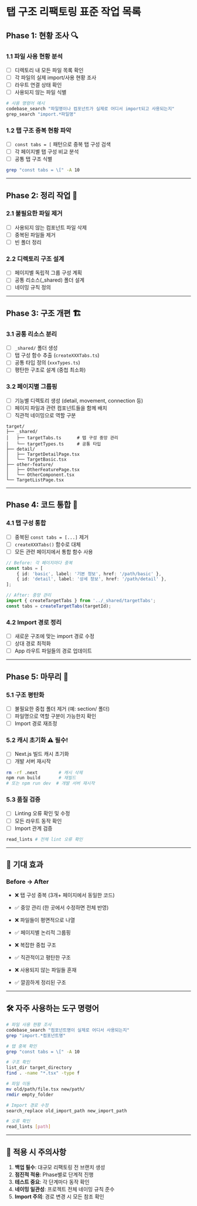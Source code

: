 # 탭 구조 리팩토링 표준 작업 목록

## Phase 1: 현황 조사 🔍

### 1.1 파일 사용 현황 분석

- [ ] 디렉토리 내 모든 파일 목록 확인
- [ ] 각 파일의 실제 import/사용 현황 조사
- [ ] 라우트 연결 상태 확인
- [ ] 사용되지 않는 파일 식별

```bash
# 사용 명령어 예시
codebase_search "파일명이나 컴포넌트가 실제로 어디서 import되고 사용되는지"
grep_search "import.*파일명"
```

### 1.2 탭 구조 중복 현황 파악

- [ ] `const tabs = [` 패턴으로 중복 탭 구성 검색
- [ ] 각 페이지별 탭 구성 비교 분석
- [ ] 공통 탭 구조 식별

```bash
grep "const tabs = \[" -A 10
```

---

## Phase 2: 정리 작업 🧹

### 2.1 불필요한 파일 제거

- [ ] 사용되지 않는 컴포넌트 파일 삭제
- [ ] 중복된 파일들 제거
- [ ] 빈 폴더 정리

### 2.2 디렉토리 구조 설계

- [ ] 페이지별 독립적 그룹 구성 계획
- [ ] 공통 리소스(\_shared) 폴더 설계
- [ ] 네이밍 규칙 정의

---

## Phase 3: 구조 개편 🏗️

### 3.1 공통 리소스 분리

- [ ] `_shared/` 폴더 생성
- [ ] 탭 구성 함수 추출 (`createXXXTabs.ts`)
- [ ] 공통 타입 정의 (`xxxTypes.ts`)
- [ ] 평탄한 구조로 설계 (중첩 최소화)

### 3.2 페이지별 그룹핑

- [ ] 기능별 디렉토리 생성 (detail, movement, connection 등)
- [ ] 페이지 파일과 관련 컴포넌트들을 함께 배치
- [ ] 직관적 네이밍으로 역할 구분

```
target/
├── _shared/
│   ├── targetTabs.ts      # 탭 구성 중앙 관리
│   └── targetTypes.ts     # 공통 타입
├── detail/
│   ├── TargetDetailPage.tsx
│   └── TargetBasic.tsx
├── other-feature/
│   ├── OtherFeaturePage.tsx
│   └── OtherComponent.tsx
└── TargetListPage.tsx
```

---

## Phase 4: 코드 통합 🔗

### 4.1 탭 구성 통합

- [ ] 중복된 `const tabs = [...]` 제거
- [ ] `createXXXTabs()` 함수로 대체
- [ ] 모든 관련 페이지에서 통합 함수 사용

```typescript
// Before: 각 페이지마다 중복
const tabs = [
	{ id: 'basic', label: '기본 정보', href: '/path/basic' },
	{ id: 'detail', label: '상세 정보', href: '/path/detail' },
];

// After: 중앙 관리
import { createTargetTabs } from '../_shared/targetTabs';
const tabs = createTargetTabs(targetId);
```

### 4.2 Import 경로 정리

- [ ] 새로운 구조에 맞는 import 경로 수정
- [ ] 상대 경로 최적화
- [ ] App 라우트 파일들의 경로 업데이트

---

## Phase 5: 마무리 🎯

### 5.1 구조 평탄화

- [ ] 불필요한 중첩 폴더 제거 (예: section/ 폴더)
- [ ] 파일명으로 역할 구분이 가능한지 확인
- [ ] Import 경로 재조정

### 5.2 캐시 초기화 ⚠️ **필수!**

- [ ] Next.js 빌드 캐시 초기화
- [ ] 개발 서버 재시작

```bash
rm -rf .next        # 캐시 삭제
npm run build       # 재빌드
# 또는 npm run dev  # 개발 서버 재시작
```

### 5.3 품질 검증

- [ ] Linting 오류 확인 및 수정
- [ ] 모든 라우트 동작 확인
- [ ] Import 관계 검증

```bash
read_lints # 전체 lint 오류 확인
```

---

## 🎯 기대 효과

### Before → After

- ❌ 탭 구성 중복 (3개+ 페이지에서 동일한 코드)
- ✅ 중앙 관리 (한 곳에서 수정하면 전체 반영)

- ❌ 파일들이 평면적으로 나열
- ✅ 페이지별 논리적 그룹핑

- ❌ 복잡한 중첩 구조
- ✅ 직관적이고 평탄한 구조

- ❌ 사용되지 않는 파일들 혼재
- ✅ 깔끔하게 정리된 구조

---

## 🛠️ 자주 사용하는 도구 명령어

```bash
# 파일 사용 현황 조사
codebase_search "컴포넌트명이 실제로 어디서 사용되는지"
grep "import.*컴포넌트명"

# 탭 중복 확인
grep "const tabs = \[" -A 10

# 구조 확인
list_dir target_directory
find . -name "*.tsx" -type f

# 파일 이동
mv old/path/file.tsx new/path/
rmdir empty_folder

# Import 경로 수정
search_replace old_import_path new_import_path

# 오류 확인
read_lints [path]
```

---

## 📝 적용 시 주의사항

1. **백업 필수**: 대규모 리팩토링 전 브랜치 생성
2. **점진적 적용**: Phase별로 단계적 진행
3. **테스트 중요**: 각 단계마다 동작 확인
4. **네이밍 일관성**: 프로젝트 전체 네이밍 규칙 준수
5. **Import 주의**: 경로 변경 시 모든 참조 확인
